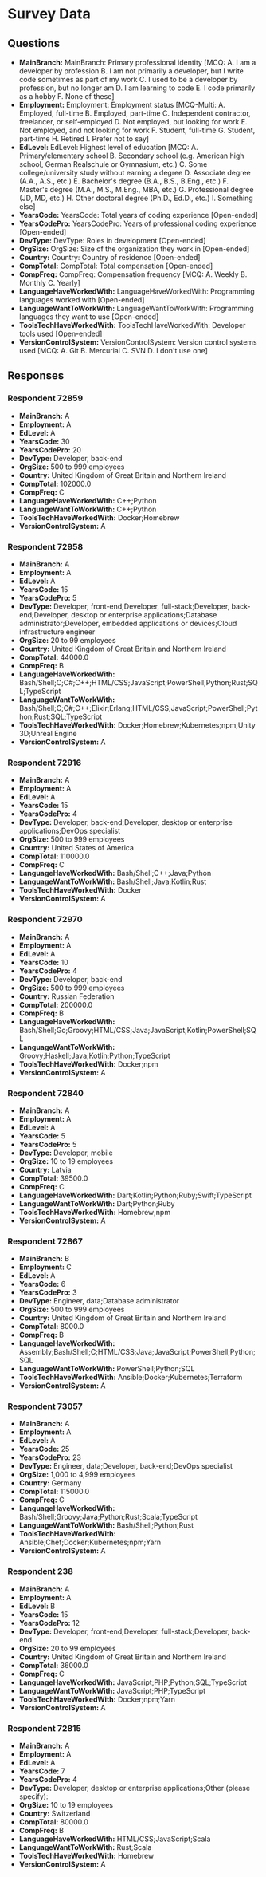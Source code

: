 # Survey Data

## Questions

- **MainBranch:** MainBranch: Primary professional identity [MCQ: A. I am a developer by profession B. I am not primarily a developer, but I write code sometimes as part of my work C. I used to be a developer by profession, but no longer am D. I am learning to code E. I code primarily as a hobby F. None of these]
- **Employment:** Employment: Employment status [MCQ-Multi: A. Employed, full-time B. Employed, part-time C. Independent contractor, freelancer, or self-employed D. Not employed, but looking for work E. Not employed, and not looking for work F. Student, full-time G. Student, part-time H. Retired I. Prefer not to say]
- **EdLevel:** EdLevel: Highest level of education [MCQ: A. Primary/elementary school B. Secondary school (e.g. American high school, German Realschule or Gymnasium, etc.) C. Some college/university study without earning a degree D. Associate degree (A.A., A.S., etc.) E. Bachelor's degree (B.A., B.S., B.Eng., etc.) F. Master's degree (M.A., M.S., M.Eng., MBA, etc.) G. Professional degree (JD, MD, etc.) H. Other doctoral degree (Ph.D., Ed.D., etc.) I. Something else]
- **YearsCode:** YearsCode: Total years of coding experience [Open-ended]
- **YearsCodePro:** YearsCodePro: Years of professional coding experience [Open-ended]
- **DevType:** DevType: Roles in development [Open-ended]
- **OrgSize:** OrgSize: Size of the organization they work in [Open-ended]
- **Country:** Country: Country of residence [Open-ended]
- **CompTotal:** CompTotal: Total compensation [Open-ended]
- **CompFreq:** CompFreq: Compensation frequency [MCQ: A. Weekly B. Monthly C. Yearly]
- **LanguageHaveWorkedWith:** LanguageHaveWorkedWith: Programming languages worked with [Open-ended]
- **LanguageWantToWorkWith:** LanguageWantToWorkWith: Programming languages they want to use [Open-ended]
- **ToolsTechHaveWorkedWith:** ToolsTechHaveWorkedWith: Developer tools used [Open-ended]
- **VersionControlSystem:** VersionControlSystem: Version control systems used [MCQ: A. Git B. Mercurial C. SVN D. I don't use one]

## Responses

### Respondent 72859

- **MainBranch:** A
- **Employment:** A
- **EdLevel:** A
- **YearsCode:** 30
- **YearsCodePro:** 20
- **DevType:** Developer, back-end
- **OrgSize:** 500 to 999 employees
- **Country:** United Kingdom of Great Britain and Northern Ireland
- **CompTotal:** 102000.0
- **CompFreq:** C
- **LanguageHaveWorkedWith:** C++;Python
- **LanguageWantToWorkWith:** C++;Python
- **ToolsTechHaveWorkedWith:** Docker;Homebrew
- **VersionControlSystem:** A

### Respondent 72958

- **MainBranch:** A
- **Employment:** A
- **EdLevel:** A
- **YearsCode:** 15
- **YearsCodePro:** 5
- **DevType:** Developer, front-end;Developer, full-stack;Developer, back-end;Developer, desktop or enterprise applications;Database administrator;Developer, embedded applications or devices;Cloud infrastructure engineer
- **OrgSize:** 20 to 99 employees
- **Country:** United Kingdom of Great Britain and Northern Ireland
- **CompTotal:** 44000.0
- **CompFreq:** B
- **LanguageHaveWorkedWith:** Bash/Shell;C;C#;C++;HTML/CSS;JavaScript;PowerShell;Python;Rust;SQL;TypeScript
- **LanguageWantToWorkWith:** Bash/Shell;C;C#;C++;Elixir;Erlang;HTML/CSS;JavaScript;PowerShell;Python;Rust;SQL;TypeScript
- **ToolsTechHaveWorkedWith:** Docker;Homebrew;Kubernetes;npm;Unity 3D;Unreal Engine
- **VersionControlSystem:** A

### Respondent 72916

- **MainBranch:** A
- **Employment:** A
- **EdLevel:** A
- **YearsCode:** 15
- **YearsCodePro:** 4
- **DevType:** Developer, back-end;Developer, desktop or enterprise applications;DevOps specialist
- **OrgSize:** 500 to 999 employees
- **Country:** United States of America
- **CompTotal:** 110000.0
- **CompFreq:** C
- **LanguageHaveWorkedWith:** Bash/Shell;C++;Java;Python
- **LanguageWantToWorkWith:** Bash/Shell;Java;Kotlin;Rust
- **ToolsTechHaveWorkedWith:** Docker
- **VersionControlSystem:** A

### Respondent 72970

- **MainBranch:** A
- **Employment:** A
- **EdLevel:** A
- **YearsCode:** 10
- **YearsCodePro:** 4
- **DevType:** Developer, back-end
- **OrgSize:** 500 to 999 employees
- **Country:** Russian Federation
- **CompTotal:** 200000.0
- **CompFreq:** B
- **LanguageHaveWorkedWith:** Bash/Shell;Go;Groovy;HTML/CSS;Java;JavaScript;Kotlin;PowerShell;SQL
- **LanguageWantToWorkWith:** Groovy;Haskell;Java;Kotlin;Python;TypeScript
- **ToolsTechHaveWorkedWith:** Docker;npm
- **VersionControlSystem:** A

### Respondent 72840

- **MainBranch:** A
- **Employment:** A
- **EdLevel:** A
- **YearsCode:** 5
- **YearsCodePro:** 5
- **DevType:** Developer, mobile
- **OrgSize:** 10 to 19 employees
- **Country:** Latvia
- **CompTotal:** 39500.0
- **CompFreq:** C
- **LanguageHaveWorkedWith:** Dart;Kotlin;Python;Ruby;Swift;TypeScript
- **LanguageWantToWorkWith:** Dart;Python;Ruby
- **ToolsTechHaveWorkedWith:** Homebrew;npm
- **VersionControlSystem:** A

### Respondent 72867

- **MainBranch:** B
- **Employment:** C
- **EdLevel:** A
- **YearsCode:** 6
- **YearsCodePro:** 3
- **DevType:** Engineer, data;Database administrator
- **OrgSize:** 500 to 999 employees
- **Country:** United Kingdom of Great Britain and Northern Ireland
- **CompTotal:** 8000.0
- **CompFreq:** B
- **LanguageHaveWorkedWith:** Assembly;Bash/Shell;C;HTML/CSS;Java;JavaScript;PowerShell;Python;SQL
- **LanguageWantToWorkWith:** PowerShell;Python;SQL
- **ToolsTechHaveWorkedWith:** Ansible;Docker;Kubernetes;Terraform
- **VersionControlSystem:** A

### Respondent 73057

- **MainBranch:** A
- **Employment:** A
- **EdLevel:** A
- **YearsCode:** 25
- **YearsCodePro:** 23
- **DevType:** Engineer, data;Developer, back-end;DevOps specialist
- **OrgSize:** 1,000 to 4,999 employees
- **Country:** Germany
- **CompTotal:** 115000.0
- **CompFreq:** C
- **LanguageHaveWorkedWith:** Bash/Shell;Groovy;Java;Python;Rust;Scala;TypeScript
- **LanguageWantToWorkWith:** Bash/Shell;Python;Rust
- **ToolsTechHaveWorkedWith:** Ansible;Chef;Docker;Kubernetes;npm;Yarn
- **VersionControlSystem:** A

### Respondent 238

- **MainBranch:** A
- **Employment:** A
- **EdLevel:** B
- **YearsCode:** 15
- **YearsCodePro:** 12
- **DevType:** Developer, front-end;Developer, full-stack;Developer, back-end
- **OrgSize:** 20 to 99 employees
- **Country:** United Kingdom of Great Britain and Northern Ireland
- **CompTotal:** 36000.0
- **CompFreq:** C
- **LanguageHaveWorkedWith:** JavaScript;PHP;Python;SQL;TypeScript
- **LanguageWantToWorkWith:** JavaScript;PHP;TypeScript
- **ToolsTechHaveWorkedWith:** Docker;npm;Yarn
- **VersionControlSystem:** A

### Respondent 72815

- **MainBranch:** A
- **Employment:** A
- **EdLevel:** A
- **YearsCode:** 7
- **YearsCodePro:** 4
- **DevType:** Developer, desktop or enterprise applications;Other (please specify):
- **OrgSize:** 10 to 19 employees
- **Country:** Switzerland
- **CompTotal:** 80000.0
- **CompFreq:** B
- **LanguageHaveWorkedWith:** HTML/CSS;JavaScript;Scala
- **LanguageWantToWorkWith:** Rust;Scala
- **ToolsTechHaveWorkedWith:** Homebrew
- **VersionControlSystem:** A

